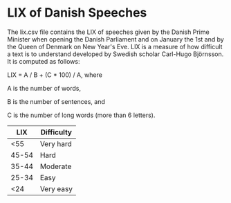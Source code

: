 LIX of Danish Speeches
========
The lix.csv file contains the LIX of speeches given by the Danish Prime Minister when opening the Danish Parliament and on January the 1st and by the Queen of Denmark on New Year's Eve. LIX is a measure of how difficult a text is to understand developed by Swedish scholar Carl-Hugo Björnsson. It is computed as follows:

LIX = A / B + (C * 100) / A, where

A is the number of words,

B is the number of sentences, and

C is the number of long words (more than 6 letters).


| LIX   | Difficulty |
| ----- | ---------- |
| <55   | Very hard  |
| 45-54 | Hard       |
| 35-44 | Moderate   |
| 25-34 | Easy       |
| <24   | Very easy  |
